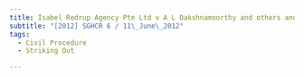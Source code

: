```yaml
---
title: Isabel Redrup Agency Pte Ltd v A L Dakshnamoorthy and others and another suit
subtitle: "[2012] SGHCR 6 / 11\_June\_2012"
tags:
  - Civil Procedure
  - Striking Out

---
```


